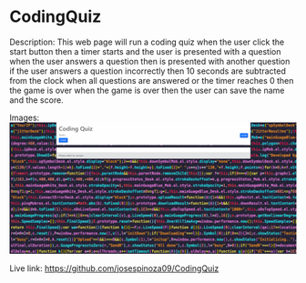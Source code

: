 # CodingQuiz

Description:
This web page will run a coding quiz when the user click the start button
then a timer starts and the user is presented with a question when the user answers a question
then is presented with another question if the user answers a question incorrectly
then 10 seconds are subtracted from the clock when all questions are answered or the timer reaches 0
then the game is over when the game is over then the user can save the name and the score.

Images: 
![Screenshot](img/CodingQuiz_Screenshot.png?raw=true "Coding Quiz Screenshot")

Live link:
https://github.com/josespinoza09/CodingQuiz
